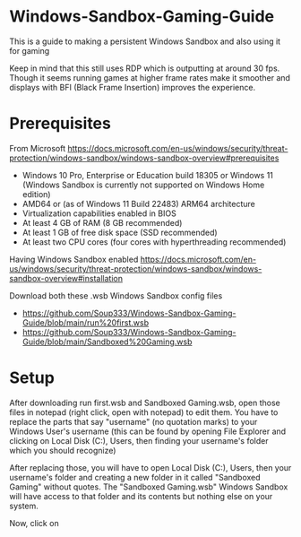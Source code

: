 # Windows-Sandbox-Gaming-Guide
This is a guide to making a persistent Windows Sandbox and also using it for gaming

Keep in mind that this still uses RDP which is outputting at around 30 fps. Though it seems running games at higher frame rates make it smoother and displays with BFI (Black Frame Insertion) improves the experience.

# Prerequisites

From Microsoft https://docs.microsoft.com/en-us/windows/security/threat-protection/windows-sandbox/windows-sandbox-overview#prerequisites

* Windows 10 Pro, Enterprise or Education build 18305 or Windows 11 (Windows Sandbox is currently not supported on Windows Home edition)
* AMD64 or (as of Windows 11 Build 22483) ARM64 architecture
* Virtualization capabilities enabled in BIOS
* At least 4 GB of RAM (8 GB recommended)
* At least 1 GB of free disk space (SSD recommended)
* At least two CPU cores (four cores with hyperthreading recommended)

Having Windows Sandbox enabled https://docs.microsoft.com/en-us/windows/security/threat-protection/windows-sandbox/windows-sandbox-overview#installation

Download both these .wsb Windows Sandbox config files

* https://github.com/Soup333/Windows-Sandbox-Gaming-Guide/blob/main/run%20first.wsb
* https://github.com/Soup333/Windows-Sandbox-Gaming-Guide/blob/main/Sandboxed%20Gaming.wsb

# Setup

After downloading run first.wsb and Sandboxed Gaming.wsb, open those files in notepad (right click, open with notepad) to edit them.
You have to replace the parts that say "username" (no quotation marks) to your Windows User's username (this can be found by opening File Explorer and clicking on Local Disk (C:), Users, then finding your username's folder which you should recognize)

After replacing those, you will have to open Local Disk (C:), Users, then your username's folder and creating a new folder in it called "Sandboxed Gaming" without quotes. The "Sandboxed Gaming.wsb" Windows Sandbox will have access to that folder and its contents but nothing else on your system.

Now, click on 
